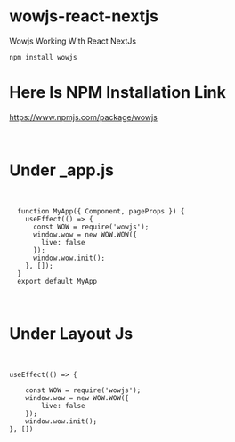 # wowjs-react-nextjs
Wowjs Working With React NextJs

`` npm install wowjs ``
# Here Is NPM Installation Link
https://www.npmjs.com/package/wowjs

<br/>

# Under _app.js

<br/>

      function MyApp({ Component, pageProps }) {
        useEffect(() => {
          const WOW = require('wowjs');
          window.wow = new WOW.WOW({
            live: false
          });
          window.wow.init();
        }, []);
      }
      export default MyApp

<br/>

# Under Layout Js

<br/>


    useEffect(() => {
        
        const WOW = require('wowjs');
        window.wow = new WOW.WOW({
            live: false
        });
        window.wow.init();
    }, [])

